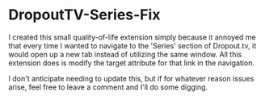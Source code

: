 # DropoutTV-Series-Fix
I created this small quality-of-life extension simply because it annoyed me that every time I wanted to navigate to the 'Series' section of Dropout.tv, it would open up a new tab instead of utilizing the same window. All this extension does is modify the target attribute for that link in the navigation.

I don't anticipate needing to update this, but if for whatever reason issues arise, feel free to leave a comment and I'll do some digging.